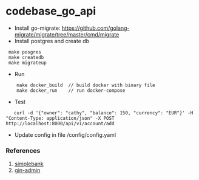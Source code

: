 # codebase_go_api
- Install go-migrate: https://github.com/golang-migrate/migrate/tree/master/cmd/migrate
- Install postgres and create db
```
 make posgres
 make createdb
 make migrateup
```

- Run
```
    make docker_build  // build docker with binary file
    make docker_run    // run docker-compose
```
- Test
```
   curl -d '{"owner": "cathy", "balance": 150, "currency": "EUR"}' -H "Content-Type: application/json" -X POST http://localhost:8000/api/v1/account/add
```
- Update config in file /config/config.yaml

### References
1. [simplebank](https://github.com/techschool/simplebank)
2. [gin-admin](https://github.com/LyricTian/gin-admin)
